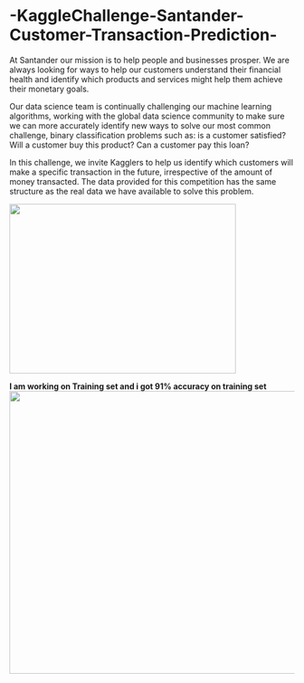 # -KaggleChallenge-Santander-Customer-Transaction-Prediction-

At Santander our mission is to help people and businesses prosper. We are always looking for ways to help our customers understand their financial health and identify which products and services might help them achieve their monetary goals.

Our data science team is continually challenging our machine learning algorithms, working with the global data science community to make sure we can more accurately identify new ways to solve our most common challenge, binary classification problems such as: is a customer satisfied? Will a customer buy this product? Can a customer pay this loan?

In this challenge, we invite Kagglers to help us identify which customers will make a specific transaction in the future, irrespective of the amount of money transacted. The data provided for this competition has the same structure as the real data we have available to solve this problem.

<img src="https://storage.googleapis.com/kaggle-media/competitions/santander/atm_image.png" width="400" height="300" >


**I am working on Training set and i got 91% accuracy on training set**
<img src="https://github.com/suvhradipghosh07/-KaggleChallenge-Santander-Customer-Transaction-Prediction-/blob/master/Screenshot%20from%202019-02-27%2011-29-04.png" width="900" height="500" >
